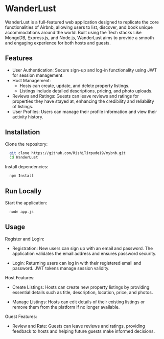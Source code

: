 
# WanderLust

WanderLust is a full-featured web application designed to replicate the core functionalities of Airbnb, allowing users to list, discover, and book unique accommodations around the world. Built using the Tech stacks Like MongoDB, Express.js, and Node.js, WanderLust aims to provide a smooth and engaging experience for both hosts and guests.



## Features

- User Authentication: Secure sign-up and log-in functionality using JWT for session management.
- Host Management:
    - Hosts can create, update, and delete property listings.
    - Listings include detailed descriptions, pricing, and photo uploads.
- Reviews and Ratings: Guests can leave reviews and ratings for    properties they have stayed at, enhancing the credibility and reliability of listings.
- User Profiles: Users can manage their profile information and view their activity history.


## Installation

Clone the repository:

```bash
  git clone https://github.com/RishiTirpude19/mybnb.git
  cd WanderLust
```

Install dependencies:

```bash
  npm Install
```   
## Run Locally

Start the application:

```bash
  node app.js
```


## Usage

Register and Login:

- Registration: New users can sign up with an email and password. The application validates the email address and ensures password security.

- Login: Returning users can log in with their registered email and password. JWT tokens manage session validity.

Host Features:

- Create Listings: Hosts can create new property listings by providing essential details such as title, description, location, price, and photos.

- Manage Listings: Hosts can edit details of their existing listings or remove them from the platform if no longer available.

Guest Features:

- Review and Rate: Guests can leave reviews and ratings, providing feedback to hosts and helping future guests make informed decisions.